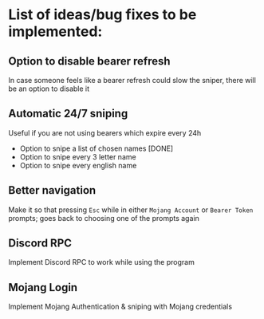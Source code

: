 # List of ideas/bug fixes to be implemented:
## Option to disable bearer refresh
In case someone feels like a bearer refresh could slow the sniper, there will be an option to disable it
## Automatic 24/7 sniping
Useful if you are not using bearers which expire every 24h
- Option to snipe a list of chosen names [DONE]
- Option to snipe every 3 letter name
- Option to snipe every english name
## Better navigation
Make it so that pressing `Esc` while in either `Mojang Account` or `Bearer Token` prompts; goes back to choosing one of the prompts again
## Discord RPC
Implement Discord RPC to work while using the program
## Mojang Login
Implement Mojang Authentication & sniping with Mojang credentials
